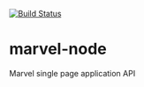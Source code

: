 [![Build Status](https://travis-ci.org/trwalker/marvel-node.svg?branch=master)](https://travis-ci.org/trwalker/marvel-node)

# marvel-node
Marvel single page application API
